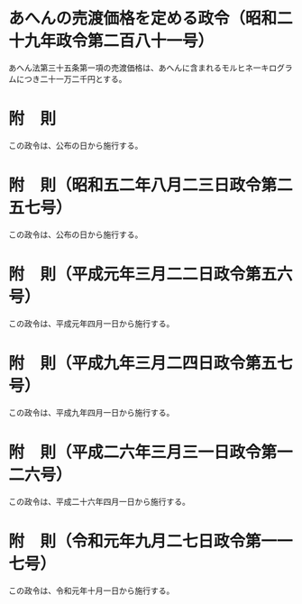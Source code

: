 # あへんの売渡価格を定める政令（昭和二十九年政令第二百八十一号）
あへん法第三十五条第一項の売渡価格は、あへんに含まれるモルヒネ一キログラムにつき二十一万二千円とする。
# 附　則
この政令は、公布の日から施行する。
# 附　則（昭和五二年八月二三日政令第二五七号）
この政令は、公布の日から施行する。
# 附　則（平成元年三月二二日政令第五六号）
この政令は、平成元年四月一日から施行する。
# 附　則（平成九年三月二四日政令第五七号）
この政令は、平成九年四月一日から施行する。
# 附　則（平成二六年三月三一日政令第一二六号）
この政令は、平成二十六年四月一日から施行する。
# 附　則（令和元年九月二七日政令第一一七号）
この政令は、令和元年十月一日から施行する。
